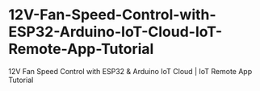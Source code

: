 # 12V-Fan-Speed-Control-with-ESP32-Arduino-IoT-Cloud-IoT-Remote-App-Tutorial
12V Fan Speed Control with ESP32 &amp; Arduino IoT Cloud | IoT Remote App Tutorial
